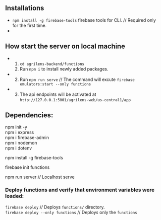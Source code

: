 ## Installations     
- `npm install -g firebase-tools` firebase tools for CLI. // Required only for the first time.    
- 

## How start the server on local machine   
- 1. `cd agrilens-backend/functions`      
  2. Run `npm i` to install newly added packages.    
- 2. Run `npm run serve` // The command will excute `firebase emulators:start --only functions`     
- 3. The api endpoints will be activated at `http://127.0.0.1:5001/agrilens-web/us-central1/app`

## Dependencies:     
     
npm init -y     
npm i express     
npm i firebase-admin     
npm i nodemon     
npm i dotenv     
     
npm install -g firebase-tools     
     
     
firebase init functions          

npm run server   // Localhost serve     

### Deploy functions and verify that environment variables were loaded:   
`firebase deploy`  // Deploys `functions/` directory.                 
`firebase deploy --only functions`   // Deploys only the `functions`                     
